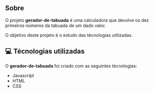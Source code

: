## Sobre

O projeto **gerador-de-tabuada** é uma calculadora que devolve os dez primeiros números da tabuada de um dado valor.

O objetivo deste projeto é o estudo das técnologias utilizadas.

## 💻 Técnologias utilizadas

O **gerador-de-tabuada** foi criado com as seguintes técnologias:

- Javascript
- HTML
- CSS
